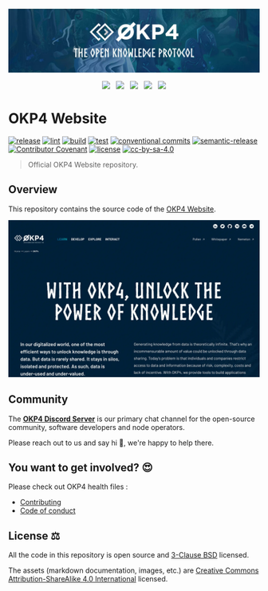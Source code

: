[![okp4 github banner](https://raw.githubusercontent.com/okp4/.github/main/profile/static/okp4-banner-v2.webp)](https://okp4.network)

<p align="center">
  <a href="https://discord.gg/okp4"><img src="https://img.shields.io/badge/Discord-7289DA?style=for-the-badge&logo=discord&logoColor=white" /></a> &nbsp;
  <a href="https://www.linkedin.com/company/okp4-open-knowledge-protocol-for"><img src="https://img.shields.io/badge/LinkedIn-0077B5?style=for-the-badge&logo=linkedin&logoColor=white" /></a> &nbsp;
  <a href="https://twitter.com/OKP4_Protocol"><img src="https://img.shields.io/badge/Twitter-1DA1F2?style=for-the-badge&logo=twitter&logoColor=white" /></a> &nbsp;
  <a href="https://medium.com/okp4"><img src="https://img.shields.io/badge/Medium-12100E?style=for-the-badge&logo=medium&logoColor=white" /></a> &nbsp;
  <a href="https://www.youtube.com/channel/UCiOfcTaUyv2Szv4OQIepIvg"><img src="https://img.shields.io/badge/YouTube-FF0000?style=for-the-badge&logo=youtube&logoColor=white" /></a>
</p>

# OKP4 Website

[![release](https://img.shields.io/github/v/release/okp4/okp4-web?style=for-the-badge&logo=github)](https://github.com/okp4/okp4-web/releases)
[![lint](https://img.shields.io/github/actions/workflow/status/okp4/okp4-web/lint.yml?branch=main&label=lint&style=for-the-badge&logo=github)](https://github.com/okp4/okp4-web/actions/workflows/lint.yml)
[![build](https://img.shields.io/github/actions/workflow/status/okp4/okp4-web/build.yml?branch=main&label=build&style=for-the-badge&logo=github)](https://github.com/okp4/okp4-web/actions/workflows/build.yml)
[![test](https://img.shields.io/github/actions/workflow/status/okp4/okp4-web/test.yml?branch=main&label=test&style=for-the-badge&logo=github)](https://github.com/okp4/okp4-web/actions/workflows/test.yml)
[![conventional commits](https://img.shields.io/badge/Conventional%20Commits-1.0.0-yellow.svg?style=for-the-badge&logo=conventionalcommits)](https://conventionalcommits.org)
[![semantic-release](https://img.shields.io/badge/%20%20%F0%9F%93%A6%F0%9F%9A%80-semantic--release-e10079.svg?style=for-the-badge)](https://github.com/semantic-release/semantic-release)
[![Contributor Covenant](https://img.shields.io/badge/Contributor%20Covenant-2.1-4baaaa.svg?style=for-the-badge)](https://github.com/okp4/.github/blob/main/CODE_OF_CONDUCT.md)
[![license][bsd-3-clause-image]][bsd-3-clause]
[![cc-by-sa-4.0][cc-by-sa-image]][cc-by-sa]

> Official OKP4 Website repository.

## Overview

This repository contains the source code of the [OKP4 Website](https://okp4.network).

[![okp4.network](./screenshot.webp)](https://okp4.network)

## Community

The [**OKP4 Discord Server**](https://discord.gg/okp4) is our primary chat channel for the open-source community,
software developers and node operators.

Please reach out to us and say hi 👋, we're happy to help there.

## You want to get involved? 😍

Please check out OKP4 health files :

- [Contributing](https://github.com/okp4/.github/blob/main/CONTRIBUTING.md)
- [Code of conduct](https://github.com/okp4/.github/blob/main/CODE_OF_CONDUCT.md)

## License ⚖️

All the code in this repository is open source and [3-Clause BSD][bsd-3-clause] licensed.

The assets (markdown documentation, images, etc.) are [Creative Commons Attribution-ShareAlike 4.0 International][cc-by-sa] licensed.

[bsd-3-clause]: https://opensource.org/licenses/BSD-3-Clause
[bsd-3-clause-image]: https://img.shields.io/badge/License-BSD_3--Clause-blue.svg?style=for-the-badge
[cc-by-sa]: https://creativecommons.org/licenses/by-sa/4.0/
[cc-by-sa-image]: https://i.creativecommons.org/l/by-sa/4.0/88x31.png
